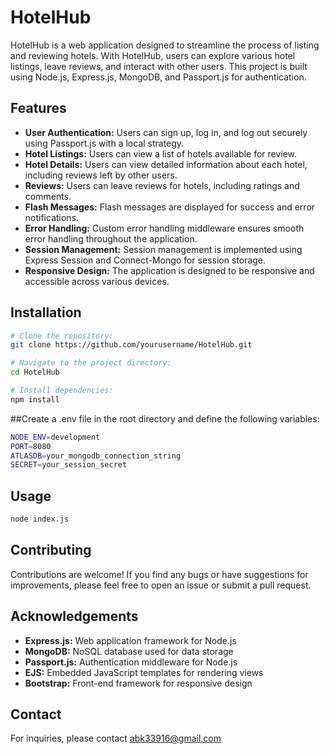 # HotelHub

HotelHub is a web application designed to streamline the process of listing and reviewing hotels. With HotelHub, users can explore various hotel listings, leave reviews, and interact with other users. This project is built using Node.js, Express.js, MongoDB, and Passport.js for authentication.

## Features

- **User Authentication:** Users can sign up, log in, and log out securely using Passport.js with a local strategy.
- **Hotel Listings:** Users can view a list of hotels available for review.
- **Hotel Details:** Users can view detailed information about each hotel, including reviews left by other users.
- **Reviews:** Users can leave reviews for hotels, including ratings and comments.
- **Flash Messages:** Flash messages are displayed for success and error notifications.
- **Error Handling:** Custom error handling middleware ensures smooth error handling throughout the application.
- **Session Management:** Session management is implemented using Express Session and Connect-Mongo for session storage.
- **Responsive Design:** The application is designed to be responsive and accessible across various devices.

## Installation

```sh
# Clone the repository:
git clone https://github.com/yourusername/HotelHub.git

# Navigate to the project directory:
cd HotelHub

# Install dependencies:
npm install
 ```
##Create a .env file in the root directory and define the following variables:
```sh
NODE_ENV=development
PORT=8080
ATLASDB=your_mongodb_connection_string
SECRET=your_session_secret
 ```
## Usage
```sh
node index.js
 ```
## Contributing
Contributions are welcome! If you find any bugs or have suggestions for improvements, please feel free to open an issue or submit a pull request.

## Acknowledgements
- **Express.js:** Web application framework for Node.js
- **MongoDB:** NoSQL database used for data storage
- **Passport.js:** Authentication middleware for Node.js
- **EJS:** Embedded JavaScript templates for rendering views
- **Bootstrap:** Front-end framework for responsive design
## Contact
For inquiries, please contact abk33916@gmail.com
